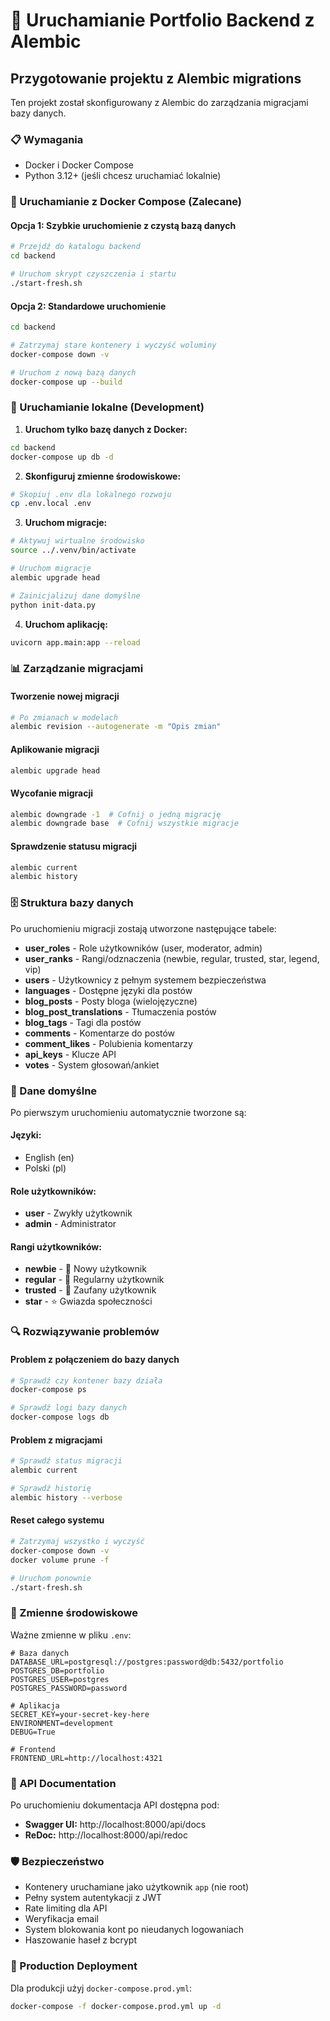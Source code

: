 # 🚀 Uruchamianie Portfolio Backend z Alembic

## Przygotowanie projektu z Alembic migrations

Ten projekt został skonfigurowany z Alembic do zarządzania migracjami bazy danych.

### 📋 Wymagania

- Docker i Docker Compose
- Python 3.12+ (jeśli chcesz uruchamiać lokalnie)

### 🐳 Uruchamianie z Docker Compose (Zalecane)

#### Opcja 1: Szybkie uruchomienie z czystą bazą danych

```bash
# Przejdź do katalogu backend
cd backend

# Uruchom skrypt czyszczenia i startu
./start-fresh.sh
```

#### Opcja 2: Standardowe uruchomienie

```bash
cd backend

# Zatrzymaj stare kontenery i wyczyść woluminy
docker-compose down -v

# Uruchom z nową bazą danych
docker-compose up --build
```

### 🔧 Uruchamianie lokalne (Development)

1. **Uruchom tylko bazę danych z Docker:**
```bash
cd backend
docker-compose up db -d
```

2. **Skonfiguruj zmienne środowiskowe:**
```bash
# Skopiuj .env dla lokalnego rozwoju
cp .env.local .env
```

3. **Uruchom migracje:**
```bash
# Aktywuj wirtualne środowisko
source ../.venv/bin/activate

# Uruchom migracje
alembic upgrade head

# Zainicjalizuj dane domyślne
python init-data.py
```

4. **Uruchom aplikację:**
```bash
uvicorn app.main:app --reload
```

### 📊 Zarządzanie migracjami

#### Tworzenie nowej migracji
```bash
# Po zmianach w modelach
alembic revision --autogenerate -m "Opis zmian"
```

#### Aplikowanie migracji
```bash
alembic upgrade head
```

#### Wycofanie migracji
```bash
alembic downgrade -1  # Cofnij o jedną migrację
alembic downgrade base  # Cofnij wszystkie migracje
```

#### Sprawdzenie statusu migracji
```bash
alembic current
alembic history
```

### 🗄️ Struktura bazy danych

Po uruchomieniu migracji zostają utworzone następujące tabele:

- **user_roles** - Role użytkowników (user, moderator, admin)
- **user_ranks** - Rangi/odznaczenia (newbie, regular, trusted, star, legend, vip)
- **users** - Użytkownicy z pełnym systemem bezpieczeństwa
- **languages** - Dostępne języki dla postów
- **blog_posts** - Posty bloga (wielojęzyczne)
- **blog_post_translations** - Tłumaczenia postów
- **blog_tags** - Tagi dla postów
- **comments** - Komentarze do postów
- **comment_likes** - Polubienia komentarzy
- **api_keys** - Klucze API
- **votes** - System głosowań/ankiet

### 🌱 Dane domyślne

Po pierwszym uruchomieniu automatycznie tworzone są:

#### Języki:
- English (en)
- Polski (pl)

#### Role użytkowników:
- **user** - Zwykły użytkownik
- **admin** - Administrator

#### Rangi użytkowników:
- **newbie** - 👶 Nowy użytkownik
- **regular** - 👤 Regularny użytkownik  
- **trusted** - 🤝 Zaufany użytkownik
- **star** - ⭐ Gwiazda społeczności

### 🔍 Rozwiązywanie problemów

#### Problem z połączeniem do bazy danych
```bash
# Sprawdź czy kontener bazy działa
docker-compose ps

# Sprawdź logi bazy danych
docker-compose logs db
```

#### Problem z migracjami
```bash
# Sprawdź status migracji
alembic current

# Sprawdź historię
alembic history --verbose
```

#### Reset całego systemu
```bash
# Zatrzymaj wszystko i wyczyść
docker-compose down -v
docker volume prune -f

# Uruchom ponownie
./start-fresh.sh
```

### 📝 Zmienne środowiskowe

Ważne zmienne w pliku `.env`:

```env
# Baza danych
DATABASE_URL=postgresql://postgres:password@db:5432/portfolio
POSTGRES_DB=portfolio
POSTGRES_USER=postgres
POSTGRES_PASSWORD=password

# Aplikacja
SECRET_KEY=your-secret-key-here
ENVIRONMENT=development
DEBUG=True

# Frontend
FRONTEND_URL=http://localhost:4321
```

### 🎯 API Documentation

Po uruchomieniu dokumentacja API dostępna pod:
- **Swagger UI:** http://localhost:8000/api/docs
- **ReDoc:** http://localhost:8000/api/redoc

### 🛡️ Bezpieczeństwo

- Kontenery uruchamiane jako użytkownik `app` (nie root)
- Pełny system autentykacji z JWT
- Rate limiting dla API
- Weryfikacja email
- System blokowania kont po nieudanych logowaniach
- Haszowanie haseł z bcrypt

### 🚀 Production Deployment

Dla produkcji użyj `docker-compose.prod.yml`:

```bash
docker-compose -f docker-compose.prod.yml up -d
```
